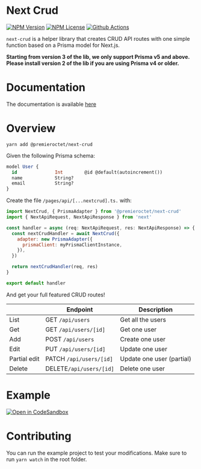 # Next Crud

[![NPM Version](https://img.shields.io/npm/v/@premieroctet/next-crud/latest)](https://www.npmjs.com/package/@premieroctet/next-crud)
[![NPM License](https://img.shields.io/npm/l/all-contributors.svg?style=flat)](https://github.com/premieroctet/next-crud/blob/master/LICENSE)
[![Github Actions](https://github.com/premieroctet/next-crud/workflows/next-crud/badge.svg)](https://github.com/premieroctet/next-crud/actions?query=workflow%3Anext-crud)

`next-crud` is a helper library that creates CRUD API routes with one simple function based on a Prisma model for Next.js.

**Starting from version 3 of the lib, we only support Prisma v5 and above. Please install version 2 of the lib if you are using Prisma v4 or older.**

# Documentation

The documentation is available [here](https://next-crud-pi.vercel.app/)

# Overview

`yarn add @premieroctet/next-crud`

Given the following Prisma schema:

```sql
model User {
  id              Int        @id @default(autoincrement())
  name            String?
  email           String?
}
```

Create the file `/pages/api/[...nextcrud].ts.` with:

```javascript
import NextCrud, { PrismaAdapter } from '@premieroctet/next-crud'
import { NextApiRequest, NextApiResponse } from 'next'

const handler = async (req: NextApiRequest, res: NextApiResponse) => {
  const nextCrudHandler = await NextCrud({
    adapter: new PrismaAdapter({
      prismaClient: myPrismaClientInstance,
    }),
  })

  return nextCrudHandler(req, res)
}

export default handler
```

And get your full featured CRUD routes!

|              | Endpoint                | Description               |
| ------------ | ----------------------- | ------------------------- |
| List         | GET `/api/users`        | Get all the users         |
| Get          | GET `/api/users/[id]`   | Get one user              |
| Add          | POST `/api/users`       | Create one user           |
| Edit         | PUT `/api/users/[id]`   | Update one user           |
| Partial edit | PATCH `/api/users/[id]` | Update one user (partial) |
| Delete       | DELETE`/api/users/[id]` | Delete one user           |

# Example

[![Open in CodeSandbox](https://img.shields.io/badge/Open%20in-CodeSandbox-blue?style=flat-square&logo=codesandbox)](https://codesandbox.io/s/next-crud-demo-qj3gn)

# Contributing

You can run the example project to test your modifications. Make sure to run `yarn watch` in the root folder.
